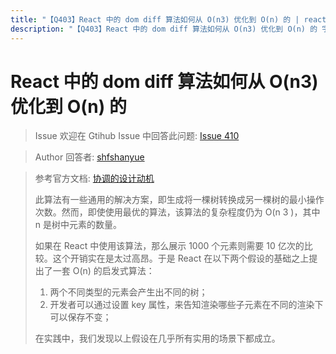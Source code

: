 ```yaml
---
title: "【Q403】React 中的 dom diff 算法如何从 O(n3) 优化到 O(n) 的 | react高频面试题"
description: "【Q403】React 中的 dom diff 算法如何从 O(n3) 优化到 O(n) 的 字节跳动面试题、阿里腾讯面试题、美团小米面试题。"
---
```


# React 中的 dom diff 算法如何从 O(n3) 优化到 O(n) 的

> Issue
> 欢迎在 Gtihub Issue 中回答此问题: [Issue 410](https://github.com/shfshanyue/Daily-Question/issues/410)

> Author
> 回答者: [shfshanyue](https://github.com/shfshanyue)

> 参考官方文档: [协调的设计动机](https://zh-hans.reactjs.org/docs/reconciliation.html#motivation)
>
> 此算法有一些通用的解决方案，即生成将一棵树转换成另一棵树的最小操作次数。然而，即使使用最优的算法，该算法的复杂程度仍为 O(n 3 )，其中 n 是树中元素的数量。
>
> 如果在 React 中使用该算法，那么展示 1000 个元素则需要 10 亿次的比较。这个开销实在是太过高昂。于是 React 在以下两个假设的基础之上提出了一套 O(n) 的启发式算法：
>
> 1. 两个不同类型的元素会产生出不同的树；
> 1. 开发者可以通过设置 key 属性，来告知渲染哪些子元素在不同的渲染下可以保存不变；
>
> 在实践中，我们发现以上假设在几乎所有实用的场景下都成立。
